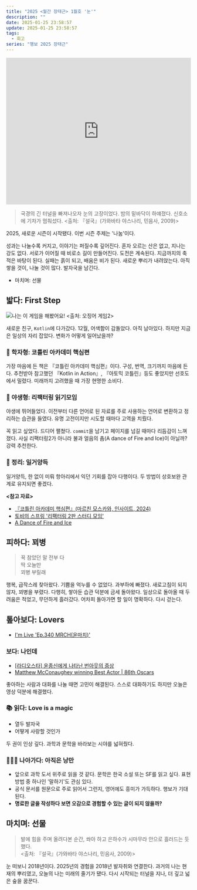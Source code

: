 ```yaml
---
title: "2025 <월간 장태근> 1월호 '눈'"
description: ""
date: 2025-01-25 23:58:57
update: 2025-01-25 23:58:57
tags:
  - 회고
series: "행보 2025 장태근" 
---
```


<iframe width="100%" height="400" src="https://www.youtube.com/embed/fiGSDywrX1Y?si=yzKk6CEQkIZ0HxdZ" title="YouTube video player" frameborder="0" allow="accelerometer; autoplay; clipboard-write; encrypted-media; gyroscope; picture-in-picture; web-share" referrerpolicy="strict-origin-when-cross-origin" allowfullscreen></iframe>

> 국경의 긴 터널을 빠져나오자 눈의 고장이었다. 밤의 밑바닥이 하얘졌다. 신호소에 기차가 멈춰섰다.
> <출처: 『설국』(가와바타 야스나리, 민음사, 2009)>

2025, 새로운 시즌이 시작됐다. 이번 시즌 주제는 '나눔'이다.

성과는 나눌수록 커지고, 이야기는 퍼질수록 깊어진다. 혼자 오르는 산은 없고, 지나는 강도 없다. 서로가 이어질 때 비로소 길이 만들어진다.
도전은 계속된다. 지금까지의 축적은 바탕이 된다. 실패는 흙이 되고, 배움은 비가 된다. 새로운 뿌리가 내려앉는다. 아직 쌓을 것이, 나눌 것이 많다. 발자국을 남긴다.

- 마치며: 선물

## 밟다: First Step

![나는 이 게임을 해봤어요! <출처: 오징어 게임2>](./have-played-these-games-before.avif)

새로운 친구, `Kotlin`에 다가갔다. 12월, 어색함이 감돌았다. 아직 남아있다. 하지만 지금은 일상의 자리 잡았다. 변화가 어떻게 일어났을까?

### 📕 학자형: 코틀린 아카데미 핵심편

가장 마음에 든 책은 『코틀린 아카데미 핵심편』이다. 구성, 번역, 크기까지 마음에 든다. 추천받아 참고했던
『Kotlin in Action』, 『아토믹 코틀린』등도 좋았지만 선호도에서 밀렸다. 미래까지 고려했을 때 가장 현명한 소비다.

### 🐍 야생형: 리팩터링 읽기모임

야생에 뛰어들었다. 이전부터 다른 언어로 된 자료를 주로 사용하는 언어로 변환하고 정리하는 습관을 들였다. 유명 고전이지만 시도할 때마다 고역을 치뤘다.

꼭 읽고 싶었다. 드디어 펼쳤다. `commit`을 남기고 페이지를 넘길 때마다 리듬감이 느껴졌다. 사실 리팩터링2가 아니라 불과 얼음의 춤(A dance of Fire and Ice)이 아닐까? 강력 추천한다.

### 📝 정리: 일거양득

일거양득, 한 없이 미뤄 항아리에서 익던 기회를 잡아 다행이다. 두 방법이 상호보완 관계로 유지되면 좋겠다.

**<참고 자료>**

- [『코틀린 아카데미 핵심편』(마르친 모스카와, 인사이트, 2024)](https://product.kyobobook.co.kr/detail/S000213720494)
- [토비의 스프링 '리팩터링 2판 스터디 모임'](https://youtu.be/NJQ5_BuAPwc?si=2GGw7bE9hoebtyFq)
- [A Dance of Fire and Ice](https://store.steampowered.com/app/977950/A_Dance_of_Fire_and_Ice/)

## 피하다: 꾀병

> 꾹 참았던 말 전부 다<br>
> 딱 오늘만<br>
> 꾀병 부릴래<br>

행복, 급작스레 찾아왔다. 기쁨을 억누를 수 없었다. 과부하에 빠졌다. 새로고침이 되지 않자, 꾀병을 부렸다.
다행히, 쌓아둔 습관 덕분에 금세 돌아왔다. 일상으로 돌아올 때 두려움은 적었고, 무던하게 흘러갔다.
어차피 돌아가면 할 일이 명확하다. 다시 걷는다.

## 톺아보다: Lovers

- [I'm Live 'Ep.340 MRCH(윤마치)'](https://youtu.be/1iCQSP2h14g?si=6_pvrF0szkPi1-y-)

### 보다: 나인데

- [[라디오스타] 윤종신에게 나타난 번아웃의 증상](https://youtu.be/xECN2LB5DJ8?si=VK3PMmFquzKZMDmS)
- [Matthew McConaughey winning Best Actor | 86th Oscars](https://youtu.be/wD2cVhC-63I?si=A87taZmYrUN47LuO)

좋아하는 사람과 대화를 나눌 때면 고민이 해결된다. 스스로 대화하기도 하지만 오늘은 영상 덕분에 해결했다.

### 📚 읽다: Love is a magic

- 열두 발자국
- 어떻게 사랑할 것인가

두 권이 인상 깊다. 과학과 문학을 바라보는 시야를 넓혀줬다.

### 🏃🏻‍♂️ 나아가다: 아직은 낭만

- 앞으로 과학 도서 위주로 읽을 것 같다. 문학은 한국 소설 또는 SF를 읽고 싶다. 표현 방법 중 하나인 '말하기'도 관심 있다.
- 공식 문서를 원문으로 주로 읽어서 그런지, 영어에도 흥미가 가득하다. 행보가 기대된다.
- **명료한 글을 작성하다 보면 오감으로 경험할 수 있는 글이 되지 않을까?**

## 마치며: 선물

> 발에 힘을 주며 올려다본 순간, 쏴아 하고 은하수가 시마무라 안으로 흘러드는 듯했다.<br>
> <출처: 『설국』(가와바타 야스나리, 민음사, 2009)>

눈 떠보니 2018년이다. 2025년의 경험을 2018년 발자취와 연결한다. 과거의 나는 현재의 뿌리였고, 오늘의 나는 미래의 줄기가 됐다.
다시 시작되는 터널을 지나, 더 깊고 넓은 숲을 꿈꾼다.
